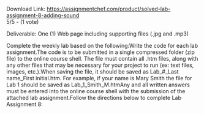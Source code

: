 Download Link: https://assignmentchef.com/product/solved-lab-assignment-8-adding-sound
<br>
5/5 - (1 vote)

Deliverable: One (1) Web page including supporting files (.jpg and .mp3)



Complete the weekly lab based on the following:Write the code for each lab assignment.The code is to be submitted in a single compressed folder (zip file) to the online course shell. The file must contain all .htm files, along with any other files that may be necessary for your project to run (ex: text files, images, etc.).When saving the file, it should be saved as Lab_#_Last name_First initial.htm. For example, if your name is Mary Smith the file for Lab 1 should be saved as Lab_1_Smith_M.htmAny and all written answers must be entered into the online course shell with the submission of the attached lab assignment.Follow the directions below to complete Lab Assignment 8: